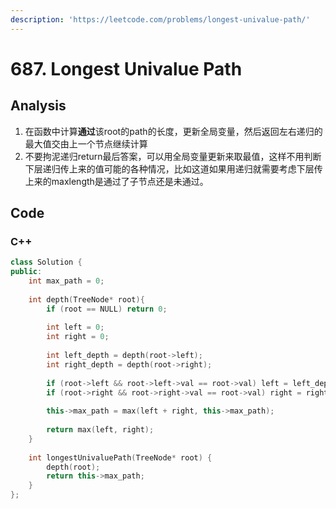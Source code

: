 ```yaml
---
description: 'https://leetcode.com/problems/longest-univalue-path/'
---
```


# 687. Longest Univalue Path

## Analysis

1. 在函数中计算**通过**该root的path的长度，更新全局变量，然后返回左右递归的最大值交由上一个节点继续计算
2. 不要拘泥递归return最后答案，可以用全局变量更新来取最值，这样不用判断下层递归传上来的值可能的各种情况，比如这道如果用递归就需要考虑下层传上来的maxlength是通过了子节点还是未通过。

## Code

### C++ 

```cpp
class Solution {
public:
    int max_path = 0;
    
    int depth(TreeNode* root){
        if (root == NULL) return 0;
        
        int left = 0;
        int right = 0;
        
        int left_depth = depth(root->left);
        int right_depth = depth(root->right);
        
        if (root->left && root->left->val == root->val) left = left_depth + 1;
        if (root->right && root->right->val == root->val) right = right_depth + 1;
        
        this->max_path = max(left + right, this->max_path);
        
        return max(left, right);
    }
    
    int longestUnivaluePath(TreeNode* root) {
        depth(root);
        return this->max_path;
    }
};
```

